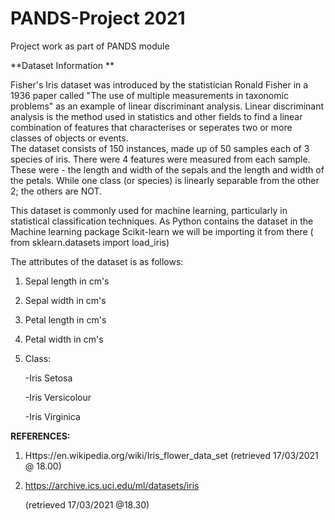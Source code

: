 # PANDS-Project 2021
Project work as part of PANDS module



**Dataset Information **

Fisher's Iris dataset was introduced by the statistician Ronald Fisher in a 1936 paper called "The use of multiple measurements in taxonomic problems" as an example of linear discriminant analysis. Linear discriminant analysis is the method used in statistics and other fields to find a linear combination of features that characterises or seperates two or more classes of objects or events.    
The dataset consists of 150 instances, made up of  50 samples each of 3 species of iris. There were 4 features were measured from each sample. These were - the length and width of the sepals and the length and width of the petals. While one class  (or species) is linearly separable from the other 2; the others are NOT.

This dataset is commonly used for machine learning, particularly in statistical classification techniques. 
As Python contains the dataset in the Machine learning package Scikit-learn we will be importing it from there ( from sklearn.datasets import load_iris) 



The attributes of the dataset is as follows: 

1. Sepal length in cm's

2. Sepal width in cm's

3. Petal length in cm's 

4. Petal width in cm's 

5. Class:

   -Iris Setosa

   -Iris Versicolour

   -Iris Virginica 

**REFERENCES:** 

1. Https://en.wikipedia.org/wiki/Iris_flower_data_set 
    (retrieved 17/03/2021 @ 18.00)
    
2. https://archive.ics.uci.edu/ml/datasets/iris

    (retrieved 17/03/2021 @18.30)

    